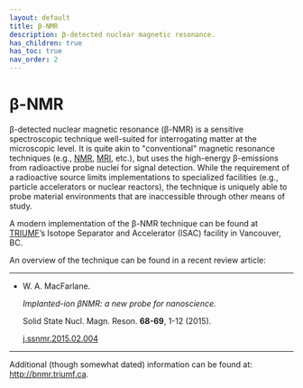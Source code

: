 ```yaml
---
layout: default
title: β-NMR
description: β-detected nuclear magnetic resonance.
has_children: true
has_toc: true
nav_order: 2
---
```


# β-NMR

β-detected nuclear magnetic resonance (β-NMR) is a sensitive spectroscopic
technique well-suited for interrogating matter at the microscopic level.
It is quite akin to "conventional" magnetic resonance techniques
(e.g., [NMR], [MRI], etc.),
but uses the high-energy β-emissions from
radioactive probe nuclei for signal detection.
While the requirement of a radioactive source limits implementations
to specialized facilities (e.g., particle accelerators or nuclear reactors),
the technique is uniquely able to probe material environments
that are inaccessible through other means of study.

A modern implementation of the β-NMR technique can be found at
[TRIUMF]’s Isotope Separator and Accelerator (ISAC) facility in Vancouver, BC.

An overview of the technique can be found in a recent review article:

---

<ul>
  <li>
    <p>W. A. MacFarlane.</p>
    <p><i>Implanted-ion βNMR: a new probe for nanoscience.</i></p>
    <p>Solid State Nucl. Magn. Reson. <b>68-69</b>, 1-12 (2015).</p>
    <p>
      <i class="ai ai-doi"></i>
      <a href="https://doi.org/10.1016/j.ssnmr.2015.02.004">j.ssnmr.2015.02.004</a>
    </p>
  </li>
</ul>

---

Additional (though somewhat dated) information can be found at:
<http://bnmr.triumf.ca>.

[MRI]: https://en.wikipedia.org/wiki/Magnetic_resonance_imaging
[NMR]: https://en.wikipedia.org/wiki/Nuclear_magnetic_resonance
[TRIUMF]: https://www.triumf.ca/

